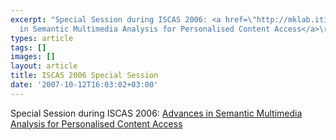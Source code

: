 ```yaml
---
excerpt: "Special Session during ISCAS 2006: <a href=\"http://mklab.iti.gr/iscas2006.htm\">Advances
  in Semantic Multimedia Analysis for Personalised Content Access</a>\r\n"
types: article
tags: []
images: []
layout: article
title: ISCAS 2006 Special Session
date: '2007-10-12T16:03:02+03:00'
---
```

Special Session during ISCAS 2006: <a href="http://mklab.iti.gr/iscas2006.htm">Advances in Semantic Multimedia Analysis for Personalised Content Access</a>
